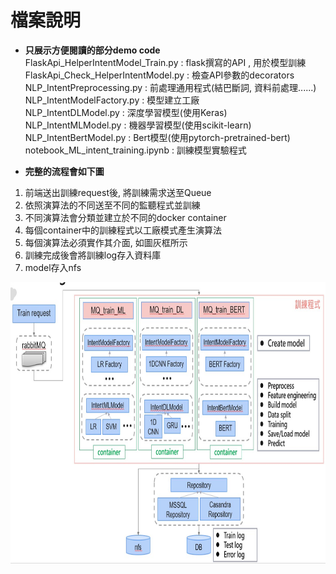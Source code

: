  
# 檔案說明  
* **只展示方便閱讀的部分demo code**   
FlaskApi_HelperIntentModel_Train.py : flask撰寫的API , 用於模型訓練   
FlaskApi_Check_HelperIntentModel.py : 檢查API參數的decorators  
NLP_IntentPreprocessing.py : 前處理通用程式(結巴斷詞, 資料前處理......)  
NLP_IntentModelFactory.py : 模型建立工廠  
NLP_IntentDLModel.py : 深度學習模型(使用Keras)  
NLP_IntentMLModel.py : 機器學習模型(使用scikit-learn)  
NLP_IntentBertModel.py : Bert模型(使用pytorch-pretrained-bert)  
notebook_ML_intent_training.ipynb : 訓練模型實驗程式    

* **完整的流程會如下圖**  
1. 前端送出訓練request後, 將訓練需求送至Queue  
2. 依照演算法的不同送至不同的監聽程式並訓練   
3. 不同演算法會分類並建立於不同的docker container  
4. 每個container中的訓練程式以工廠模式產生演算法  
5. 每個演算法必須實作其介面, 如圖灰框所示
6. 訓練完成後會將訓練log存入資料庫
7. model存入nfs
<img src="github_demo_flow4.jpg" height="450" width="800">
